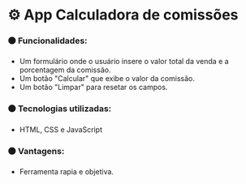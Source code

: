 # ⚙ App Calculadora de comissões 

### ⚫ Funcionalidades:
- Um formulário onde o usuário insere o valor total da venda e a porcentagem da comissão.
- Um botão "Calcular" que exibe o valor da comissão.
- Um botão "Limpar" para resetar os campos.

### ⚫ Tecnologias utilizadas:
- HTML, CSS e JavaScript

### ⚫ Vantagens:
- Ferramenta rapia e objetiva.
